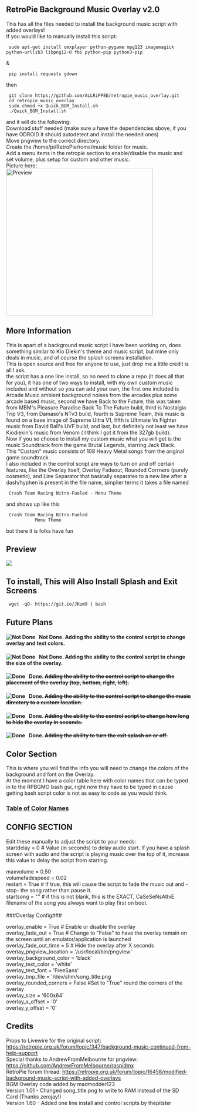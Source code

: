 ## RetroPie Background Music Overlay v2.0
This has all the files needed to install the background music script with added overlays!<br>
If you would like to manually install this script:

     sudo apt-get install omxplayer python-pygame mpg123 imagemagick python-urllib3 libpng12-0 fbi python-pip python3-pip
&

     pip install requests gdown
then

     git clone https://github.com/ALLRiPPED/retropie_music_overlay.git
     cd retropie_music_overlay
     sudo chmod +x Quick_BGM_Install.sh
     ./Quick_BGM_Install.sh
and it will do the following:<br>
Download stuff needed (make sure u have the dependencies above, if you have ODROID it should autodetect and install the needed ones)<br>
Move pngview to the correct directory.<br>
Create the /home/pi/RetroPie/roms/music folder for music.<br>
Add a menu items in the retropie section to enable/disable the music and set volume, plus setup for custom and other music.<br>
Picture here:<br>
<img src="https://i.imgur.com/d1uGlbm.png" alt="Preview" width="400" target="_blank"/><br>
## More Information
This is apart of a background music script I have been working on, does something similar to Kio Diekin's theme and music script, but mine only deals in music, and of course the splash screens installation.<br>
This is open source and free for anyone to use, just drop me a little credit is all I ask.<br>
the script has a one line install, so no need to clone a repo (it does all that for you), it has one of two ways to install, with my own custom music included and without so you can add your own, the first one included is Arcade Music ambient background noises from the arcades plus some arcade based music, second we have Back to the Future, this was taken from MBM's Pleasure Paradise Back To The Future build, third is Nostalgia Trip V3, from Damaso's NTv3 build, fourth is Supreme Team, this music is found on a base image of Supreme Ultra V1, fifth is Ultimate Vs Fighter music from David Ball's UVF build, and last, but definitely not least we have Kiodiekin's music from Venom ( I think I got it from the 327gb build).<br>
Now if you so choose to install my custom music what you will get is the music Soundtrack from the game Brutal Legends, starring Jack Black.<br>
This "Custom" music consists of 108 Heavy Metal songs from the original game soundtrack.<br>
I also included in the control script are ways to turn on and off certain features, like the Overlay itself, Overlay Fadeout, Rounded Corrners (purely cosmetic), and Line Separator that basically separates to a new line after a dash/hyphen is present in the file name, simplier terms it takes a file named

     Crash Team Racing Nitro-Fueled - Menu Theme
and shows up like this

     Crash Team Racing Nitro-Fueled
               Menu Theme

but there it is folks have fun

## Preview
[![](https://i.imgur.com/89zHvNN.png)](https://www.youtube.com/watch?v=99B3D2kEkZI "Demo Preview")
## To install, This will Also Install Splash and Exit Screens
     wget -qO- https://git.io/JKum9 | bash

## Future Plans
#### Not Done. <img src="https://i.imgur.com/Jp2FKHX.png" alt="Not Done" style="float: left; margin-right: 10px;" /> Adding the ability to the control script to change overlay and text colors.
#### Not Done. <img src="https://i.imgur.com/Jp2FKHX.png" alt="Not Done" style="float: left; margin-right: 10px;" /> Adding the ability to the control script to change the size of the overlay.
#### Done. <img src="https://i.imgur.com/HtSxEyc.png" alt="Done" style="float: left; margin-right: 10px;" /> ~~Adding the ability to the control script to change the placement of the overlay (top, bottom, right, left).~~ 
#### Done. <img src="https://i.imgur.com/HtSxEyc.png" alt="Done" style="float: left; margin-right: 10px;" /> ~~Adding the ability to the control script to change the music directory to a custom location.~~
#### Done. <img src="https://i.imgur.com/HtSxEyc.png" alt="Done" style="float: left; margin-right: 10px;" /> ~~Adding the ability to the control script to change how long to hide the overlay in seconds.~~
#### Done. <img src="https://i.imgur.com/HtSxEyc.png" alt="Done" style="float: left; margin-right: 10px;" /> ~~Adding the ability to turn the exit splash on or off.~~

## Color Section

This is where you will find the info you will need to change the colors of the background and font on the Overlay.<br>
At the moment I have a color table here with color names that can be typed in to the RPBGMO bash gui, right now they have to be typed in cause getting bash script color is not as easy to code as you would think.
### [Table of Color Names](https://allripped.github.io/ImageMagickColors.html)

## CONFIG SECTION
Edit these manually to adjust the script to your needs:
<br>
startdelay = 0 # Value (in seconds) to delay audio start.  If you have a splash screen with audio and the script is playing music over the top of it, increase this value to delay the script from starting.

maxvolume = 0.50<br>
volumefadespeed = 0.02<br>
restart = True # If true, this will cause the script to fade the music out and -stop- the song rather than pause it.<br>
startsong = "" # if this is not blank, this is the EXACT, CaSeSeNsAtIvE filename of the song you always want to play first on boot.<br>
<br>
###Overlay Config###

overlay_enable = True # Enable or disable the overlay<br>
overlay_fade_out = True # Change to "False" to have the overlay remain on the screen until an emulator/application is launched<br>
overlay_fade_out_time = 5 # Hide the overlay after X seconds<br>
overlay_pngview_location = '/usr/local/bin/pngview'<br>
overlay_background_color = 'black'<br>
overlay_text_color = 'white'<br>
overlay_text_font = 'FreeSans'<br>
overlay_tmp_file = '/dev/shm/song_title.png<br>
overlay_rounded_corners = False #Set to "True" round the corners of the overlay<br>
overlay_size = '600x64'<br>
overlay_x_offset = '0'<br>
overlay_y_offset = '0'<br>
## Credits
Props to Livewire for the original script: https://retropie.org.uk/forum/topic/347/background-music-continued-from-help-support<br>
Special thanks to AndrewFromMelbourne for pngview: https://github.com/AndrewFromMelbourne/raspidmx<br>
RetroPie forum thread: https://retropie.org.uk/forum/topic/16458/modified-background-music-script-with-added-overlays<br>
BGM Overlay code added by madmodder123<br>
Version 1.01 - Changed song_title.png to write to RAM instead of the SD Card (Thanks zerojay!)<br>
Version 1.60 - Added one line install and control scripts by thepitster<br>
